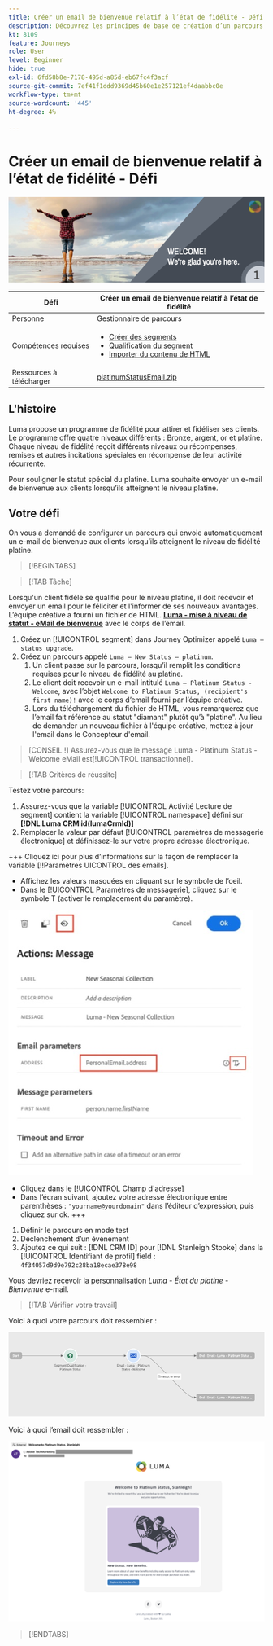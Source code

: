 ```yaml
---
title: Créer un email de bienvenue relatif à l’état de fidélité - Défi
description: Découvrez les principes de base de création d’un parcours dans la zone de travail du parcours.
kt: 8109
feature: Journeys
role: User
level: Beginner
hide: true
exl-id: 6fd58b8e-7178-495d-a85d-eb67fc4f3acf
source-git-commit: 7ef41f1ddd9369d45b60e1e257121ef4daabbc0e
workflow-type: tm+mt
source-wordcount: '445'
ht-degree: 4%

---
```


# Créer un email de bienvenue relatif à l’état de fidélité - Défi

![Courriel de bienvenue relatif à l’état de fidélité - Bannière de défis](/help/challenges/assets/email-assets/luma-transactional-onboarding-1.png)

| Défi | Créer un email de bienvenue relatif à l’état de fidélité |
|---|---|
| Personne | Gestionnaire de parcours |
| Compétences requises | <ul><li>[Créer des segments](https://experienceleague.adobe.com/docs/journey-optimizer-learn/tutorials/profiles-segments-subscriptions/create-segments.html)</li> <li>[Qualification du segment](https://experienceleague.adobe.com/docs/journey-optimizer-learn/tutorials/create-journeys/use-case-read-segment-qualification.html)</li><li>[Importer du contenu de HTML](https://experienceleague.adobe.com/docs/journey-optimizer-learn/tutorials/create-messages/create-emails/import-and-author-html-email-content.html)</li></ul> |
| Ressources à télécharger | [platinumStatusEmail.zip](/help/challenges/assets/email-assets/platinumStatusEmail.zip) |

## L&#39;histoire

Luma propose un programme de fidélité pour attirer et fidéliser ses clients. Le programme offre quatre niveaux différents : Bronze, argent, or et platine. Chaque niveau de fidélité reçoit différents niveaux ou récompenses, remises et autres incitations spéciales en récompense de leur activité récurrente.

Pour souligner le statut spécial du platine. Luma souhaite envoyer un e-mail de bienvenue aux clients lorsqu’ils atteignent le niveau platine.

## Votre défi

On vous a demandé de configurer un parcours qui envoie automatiquement un e-mail de bienvenue aux clients lorsqu’ils atteignent le niveau de fidélité platine.

>[!BEGINTABS]

>[!TAB Tâche]

Lorsqu&#39;un client fidèle se qualifie pour le niveau platine, il doit recevoir et envoyer un email pour le féliciter et l&#39;informer de ses nouveaux avantages. L’équipe créative a fourni un fichier de HTML. **[Luma - mise à niveau de statut - eMail de bienvenue](/help/challenges/assets/email-assets/StatusUpgradeEmail.zip)** avec le corps de l’email.

1. Créez un [!UICONTROL segment] dans Journey Optimizer appelé `Luma – status upgrade`.
2. Créez un parcours appelé `Luma – New Status – platinum`.
   1. Un client passe sur le parcours, lorsqu’il remplit les conditions requises pour le niveau de fidélité au platine.
   2. Le client doit recevoir un e-mail intitulé `Luma – Platinum Status - Welcome`, avec l’objet `Welcome to Platinum Status, (recipient's first name)!` avec le corps d’email fourni par l’équipe créative.
   3. Lors du téléchargement du fichier de HTML, vous remarquerez que l’email fait référence au statut &quot;diamant&quot; plutôt qu’à &quot;platine&quot;. Au lieu de demander un nouveau fichier à l&#39;équipe créative, mettez à jour l&#39;email dans le Concepteur d&#39;email.

>[CONSEIL !]
> Assurez-vous que le message Luma - Platinum Status - Welcome eMail est[!UICONTROL transactionnel].


>[!TAB Critères de réussite]

Testez votre parcours:

1. Assurez-vous que la variable [!UICONTROL Activité Lecture de segment] contient la variable [!UICONTROL namespace] défini sur **[!DNL Luma CRM id(lumaCrmId)]**
2. Remplacer la valeur par défaut [!UICONTROL paramètres de messagerie électronique] et définissez-le sur votre propre adresse électronique.

+++ Cliquez ici pour plus d’informations sur la façon de remplacer la variable [!!Paramètres UICONTROL des emails].

* Affichez les valeurs masquées en cliquant sur le symbole de l’oeil.
* Dans le [!UICONTROL Paramètres de messagerie], cliquez sur le symbole T (activer le remplacement du paramètre).

![Remplacer les paramètres de courrier électronique](/help/challenges/assets/c3-override-email-paramters.jpg)

* Cliquez dans le [!UICONTROL Champ d&#39;adresse]
* Dans l’écran suivant, ajoutez votre adresse électronique entre parenthèses : `"yourname@yourdomain"` dans l’éditeur d’expression, puis cliquez sur ok.
+++

1. Définir le parcours en mode test
2. Déclenchement d’un événement
3. Ajoutez ce qui suit : [!DNL CRM ID] pour [!DNL Stanleigh Stooke] dans la [!UICONTROL Identifiant de profil] field : `4f34057d9d9e792c28ba18ecae378e98`

Vous devriez recevoir la personnalisation *Luma - État du platine - Bienvenue* e-mail.

>[!TAB Vérifier votre travail]

Voici à quoi votre parcours doit ressembler :

![platinum-status-upgrade-parcours](/help/challenges/assets/journey-luma-status-upgrade.png)


Voici à quoi l’email doit ressembler :

![Luma - mise à niveau de statut - eMail de bienvenue](/help/challenges/assets/status-upgrade-welcome-email.png)

>[!ENDTABS]
